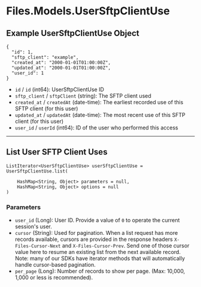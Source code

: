 # Files.Models.UserSftpClientUse

## Example UserSftpClientUse Object

```
{
  "id": 1,
  "sftp_client": "example",
  "created_at": "2000-01-01T01:00:00Z",
  "updated_at": "2000-01-01T01:00:00Z",
  "user_id": 1
}
```

* `id` / `id`  (int64): UserSftpClientUse ID
* `sftp_client` / `sftpClient`  (string): The SFTP client used
* `created_at` / `createdAt`  (date-time): The earliest recorded use of this SFTP client (for this user)
* `updated_at` / `updatedAt`  (date-time): The most recent use of this SFTP client (for this user)
* `user_id` / `userId`  (int64): ID of the user who performed this access


---

## List User SFTP Client Uses

```
ListIterator<UserSftpClientUse> userSftpClientUse = UserSftpClientUse.list(
    
    HashMap<String, Object> parameters = null,
    HashMap<String, Object> options = null
)
```

### Parameters

* `user_id` (Long): User ID.  Provide a value of `0` to operate the current session's user.
* `cursor` (String): Used for pagination.  When a list request has more records available, cursors are provided in the response headers `X-Files-Cursor-Next` and `X-Files-Cursor-Prev`.  Send one of those cursor value here to resume an existing list from the next available record.  Note: many of our SDKs have iterator methods that will automatically handle cursor-based pagination.
* `per_page` (Long): Number of records to show per page.  (Max: 10,000, 1,000 or less is recommended).
